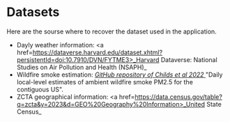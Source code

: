 # Datasets

Here are the sourse where to recover the dataset used in the application.

- Dayly weather information: <a href=https://dataverse.harvard.edu/dataset.xhtml?persistentId=doi:10.7910/DVN/FYTME3>_Harvard Dataverse: National Studies on Air Pollution and Health (NSAPH)_ </a>
- Wildfire smoke estimation: <a href=https://github.com/echolab-stanford/daily-10km-smokePM>_GitHub repository of Childs et al 2022_ </a> "Daily local-level estimates of ambient wildfire smoke PM2.5 for the contiguous US".
- ZCTA geographical information: <a href=https://data.census.gov/table?q=zcta&y=2023&d=GEO%20Geography%20Information>_United State Census_ </a>

